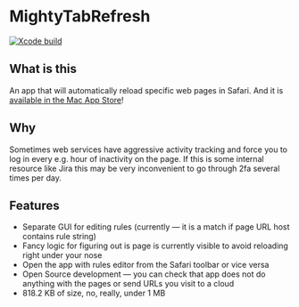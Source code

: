 # MightyTabRefresh

[![Xcode build](https://github.com/kukushechkin/MightyTabRefresh/actions/workflows/xcode.yml/badge.svg?branch=main)](https://github.com/kukushechkin/MightyTabRefresh/actions/workflows/xcode.yml)

## What is this

An app that will automatically reload specific web pages in Safari. And it is [available in the Mac App Store](https://apps.apple.com/fi/app/mighty-tab-refresh/id1582359612?mt=12)!

## Why

Sometimes web services have aggressive activity tracking and force you to log in every e.g. hour of inactivity on the page. If this is some internal resource like Jira this may be very inconvenient to go through 2fa several times per day.

## Features

*  Separate GUI for editing rules (currently — it is a match if page URL host contains rule string)
*  Fancy logic for figuring out is page is currently visible to avoid reloading right under your nose
*  Open the app with rules editor from the Safari toolbar or vice versa
*  Open Source development — you can check that app does not do anything with the pages or send URLs you visit to a cloud
*  818.2 KB of size, no, really, under 1 MB
